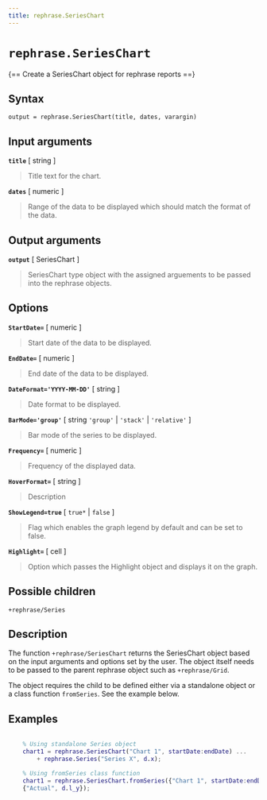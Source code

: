 ```yaml
---
title: rephrase.SeriesChart
---
```


# `rephrase.SeriesChart`

{== Create a SeriesChart object for rephrase reports ==}


## Syntax 

    output = rephrase.SeriesChart(title, dates, varargin)


## Input arguments 

__`title`__ [ string ]
> 
> Title text for the chart.
> 

__`dates`__ [ numeric ]
> 
> Range of the data to be displayed which should match the
> format of the data.
> 

## Output arguments 

__`output`__ [ SeriesChart ]
> 
> SeriesChart type object with the assigned arguements to be
> passed into the rephrase objects.
> 

## Options 

__`StartDate=`__ [ numeric ]
> 
> Start date of the data to be displayed.
> 

__`EndDate=`__ [ numeric ]
> 
> End date of the data to be displayed.
> 

__`DateFormat='YYYY-MM-DD'`__ [ string ]
> 
> Date format to be displayed.
> 

__`BarMode='group'`__ [ string `'group'` | `'stack'` | `'relative'` ]
> 
> Bar mode of the series to be displayed.
> 

__`Frequency=`__ [ numeric ]
> 
> Frequency of the displayed data.
> 

__`HoverFormat=`__ [ string ]
> 
> Description
> 

__`ShowLegend=true`__ [ `true*` | `false` ]
> 
> Flag which enables the graph legend by default and can be set
> to false.
> 

__`Highlight=`__ [ cell ]
> 
> Option which passes the Highlight object and displays it on
> the graph.
> 

## Possible children

`+rephrase/Series`

## Description 

The function `+rephrase/SeriesChart` returns the SeriesChart object based on the input arguments and options set by the user. The object itself needs to be passed to the parent rephrase object such as `+rephrase/Grid`.

The object requires the child to be defined either via a standalone object or a class function `fromSeries`. See the example below.

## Examples

```matlab

    % Using standalone Series object
    chart1 = rephrase.SeriesChart("Chart 1", startDate:endDate) ...
        + rephrase.Series("Series X", d.x);

    % Using fromSeries class function
    chart1 = rephrase.SeriesChart.fromSeries({"Chart 1", startDate:endDate}, ...
    {"Actual", d.l_y});

```
